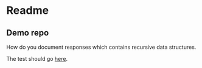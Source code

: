 # Readme

## Demo repo

How do you document responses which contains recursive data structures.

The test should go [here](src/test/kotlin/io/github/dibog/recursivedemo/RecursiveDemoDocumentation.kt).
 